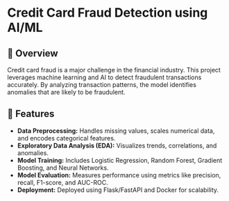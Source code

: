 # Credit Card Fraud Detection using AI/ML

## 📖 Overview
Credit card fraud is a major challenge in the financial industry. This project leverages machine learning and AI to detect fraudulent transactions accurately. By analyzing transaction patterns, the model identifies anomalies that are likely to be fraudulent.

## 🚀 Features
- **Data Preprocessing:** Handles missing values, scales numerical data, and encodes categorical features.
- **Exploratory Data Analysis (EDA):** Visualizes trends, correlations, and anomalies.
- **Model Training:** Includes Logistic Regression, Random Forest, Gradient Boosting, and Neural Networks.
- **Model Evaluation:** Measures performance using metrics like precision, recall, F1-score, and AUC-ROC.
- **Deployment:** Deployed using Flask/FastAPI and Docker for scalability.

